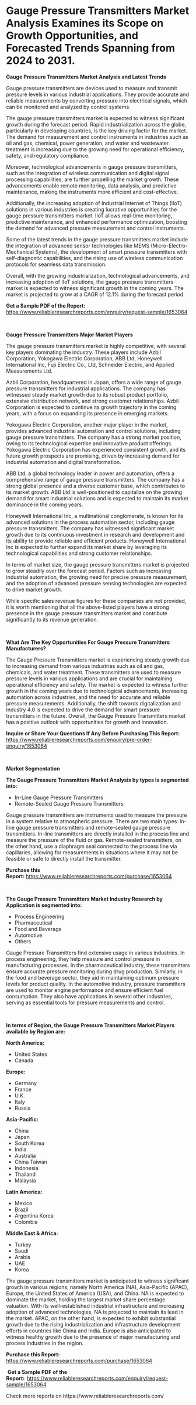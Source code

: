 <p><h1>Gauge Pressure Transmitters Market Analysis Examines its Scope on Growth Opportunities, and Forecasted Trends Spanning from 2024 to 2031.</h1></p><p><strong>Gauge Pressure Transmitters Market Analysis and Latest Trends</strong></p>
<p><p>Gauge pressure transmitters are devices used to measure and transmit pressure levels in various industrial applications. They provide accurate and reliable measurements by converting pressure into electrical signals, which can be monitored and analyzed by control systems.</p><p>The gauge pressure transmitters market is expected to witness significant growth during the forecast period. Rapid industrialization across the globe, particularly in developing countries, is the key driving factor for the market. The demand for measurement and control instruments in industries such as oil and gas, chemical, power generation, and water and wastewater treatment is increasing due to the growing need for operational efficiency, safety, and regulatory compliance.</p><p>Moreover, technological advancements in gauge pressure transmitters, such as the integration of wireless communication and digital signal processing capabilities, are further propelling the market growth. These advancements enable remote monitoring, data analysis, and predictive maintenance, making the instruments more efficient and cost-effective.</p><p>Additionally, the increasing adoption of Industrial Internet of Things (IIoT) solutions in various industries is creating lucrative opportunities for the gauge pressure transmitters market. IIoT allows real-time monitoring, predictive maintenance, and enhanced performance optimization, boosting the demand for advanced pressure measurement and control instruments.</p><p>Some of the latest trends in the gauge pressure transmitters market include the integration of advanced sensor technologies like MEMS (Micro-Electro-Mechanical Systems), the development of smart pressure transmitters with self-diagnostic capabilities, and the rising use of wireless communication protocols for seamless data transmission.</p><p>Overall, with the growing industrialization, technological advancements, and increasing adoption of IIoT solutions, the gauge pressure transmitters market is expected to witness significant growth in the coming years. The market is projected to grow at a CAGR of 12.1% during the forecast period.</p></p>
<p><strong>Get a Sample PDF of the Report:&nbsp;</strong> <a href="https://www.reliableresearchreports.com/enquiry/request-sample/1653064">https://www.reliableresearchreports.com/enquiry/request-sample/1653064</a></p>
<p>&nbsp;</p>
<p><strong>Gauge Pressure Transmitters Major Market Players</strong></p>
<p><p>The gauge pressure transmitters market is highly competitive, with several key players dominating the industry. These players include Azbil Corporation, Yokogawa Electric Corporation, ABB Ltd, Honeywell International Inc, Fuji Electric Co., Ltd, Schneider Electric, and Applied Measurements Ltd.</p><p>Azbil Corporation, headquartered in Japan, offers a wide range of gauge pressure transmitters for industrial applications. The company has witnessed steady market growth due to its robust product portfolio, extensive distribution network, and strong customer relationships. Azbil Corporation is expected to continue its growth trajectory in the coming years, with a focus on expanding its presence in emerging markets.</p><p>Yokogawa Electric Corporation, another major player in the market, provides advanced industrial automation and control solutions, including gauge pressure transmitters. The company has a strong market position, owing to its technological expertise and innovative product offerings. Yokogawa Electric Corporation has experienced consistent growth, and its future growth prospects are promising, driven by increasing demand for industrial automation and digital transformation.</p><p>ABB Ltd, a global technology leader in power and automation, offers a comprehensive range of gauge pressure transmitters. The company has a strong global presence and a diverse customer base, which contributes to its market growth. ABB Ltd is well-positioned to capitalize on the growing demand for smart industrial solutions and is expected to maintain its market dominance in the coming years.</p><p>Honeywell International Inc, a multinational conglomerate, is known for its advanced solutions in the process automation sector, including gauge pressure transmitters. The company has witnessed significant market growth due to its continuous investment in research and development and its ability to provide reliable and efficient products. Honeywell International Inc is expected to further expand its market share by leveraging its technological capabilities and strong customer relationships.</p><p>In terms of market size, the gauge pressure transmitters market is projected to grow steadily over the forecast period. Factors such as increasing industrial automation, the growing need for precise pressure measurement, and the adoption of advanced pressure sensing technologies are expected to drive market growth.</p><p>While specific sales revenue figures for these companies are not provided, it is worth mentioning that all the above-listed players have a strong presence in the gauge pressure transmitters market and contribute significantly to its revenue generation.</p></p>
<p>&nbsp;</p>
<p><strong>What Are The Key Opportunities For Gauge Pressure Transmitters Manufacturers?</strong></p>
<p><p>The Gauge Pressure Transmitters market is experiencing steady growth due to increasing demand from various industries such as oil and gas, chemicals, and water treatment. These transmitters are used to measure pressure levels in various applications and are crucial for maintaining operational efficiency and safety. The market is expected to witness further growth in the coming years due to technological advancements, increasing automation across industries, and the need for accurate and reliable pressure measurements. Additionally, the shift towards digitalization and Industry 4.0 is expected to drive the demand for smart pressure transmitters in the future. Overall, the Gauge Pressure Transmitters market has a positive outlook with opportunities for growth and innovation.</p></p>
<p><strong>Inquire or Share Your Questions If Any Before Purchasing This Report:</strong> <a href="https://www.reliableresearchreports.com/enquiry/pre-order-enquiry/1653064">https://www.reliableresearchreports.com/enquiry/pre-order-enquiry/1653064</a></p>
<p>&nbsp;</p>
<p><strong>Market Segmentation</strong></p>
<p><strong>The Gauge Pressure Transmitters Market Analysis by types is segmented into:</strong></p>
<p><ul><li>In-Line Gauge Pressure Transmitters</li><li>Remote-Sealed Gauge Pressure Transmitters</li></ul></p>
<p><p>Gauge pressure transmitters are instruments used to measure the pressure in a system relative to atmospheric pressure. There are two main types: in-line gauge pressure transmitters and remote-sealed gauge pressure transmitters. In-line transmitters are directly installed in the process line and measure the pressure of the fluid or gas. Remote-sealed transmitters, on the other hand, use a diaphragm seal connected to the process line via capillaries, allowing for measurements in situations where it may not be feasible or safe to directly install the transmitter.</p></p>
<p><strong>Purchase this Report:&nbsp;</strong><a href="https://www.reliableresearchreports.com/purchase/1653064">https://www.reliableresearchreports.com/purchase/1653064</a></p>
<p>&nbsp;</p>
<p><strong>The Gauge Pressure Transmitters Market Industry Research by Application is segmented into:</strong></p>
<p><ul><li>Process Engineering</li><li>Pharmaceutical</li><li>Food and Beverage</li><li>Automotive</li><li>Others</li></ul></p>
<p><p>Gauge Pressure Transmitters find extensive usage in various industries. In process engineering, they help measure and control pressure in manufacturing processes. In the pharmaceutical industry, these transmitters ensure accurate pressure monitoring during drug production. Similarly, in the food and beverage sector, they aid in maintaining optimum pressure levels for product quality. In the automotive industry, pressure transmitters are used to monitor engine performance and ensure efficient fuel consumption. They also have applications in several other industries, serving as essential tools for pressure measurements and control.</p></p>
<p>&nbsp;</p>
<p><strong>In terms of Region, the Gauge Pressure Transmitters Market Players available by Region are:</strong></p>
<p>
    <p> <strong> North America: </strong>
        <ul>
            <li>United States</li>
            <li>Canada</li>
        </ul>
        </p> 
    <p> <strong> Europe: </strong>
        <ul>
            <li>Germany</li>
            <li>France</li>
            <li>U.K.</li>
            <li>Italy</li>
            <li>Russia</li>
        </ul>
        </p> 
    <p> <strong> Asia-Pacific: </strong>
        <ul>
            <li>China</li>
            <li>Japan</li>
            <li>South Korea</li>
            <li>India</li>
            <li>Australia</li>
            <li>China Taiwan</li>
            <li>Indonesia</li>
            <li>Thailand</li>
            <li>Malaysia</li>
        </ul>
        </p> 
    <p> <strong> Latin America: </strong>
        <ul>
            <li>Mexico</li>
            <li>Brazil</li>
            <li>Argentina Korea</li>
            <li>Colombia</li>
        </ul>
        </p> 
    <p> <strong> Middle East & Africa: </strong>
        <ul>
            <li>Turkey</li>
            <li>Saudi</li>
            <li>Arabia</li>
            <li>UAE</li>
            <li>Korea</li>
        </ul>
    </p>
    </p>
<p><p>The gauge pressure transmitters market is anticipated to witness significant growth in various regions, namely North America (NA), Asia-Pacific (APAC), Europe, the United States of America (USA), and China. NA is expected to dominate the market, holding the largest market share percentage valuation. With its well-established industrial infrastructure and increasing adoption of advanced technologies, NA is projected to maintain its lead in the market. APAC, on the other hand, is expected to exhibit substantial growth due to the rising industrialization and infrastructure development efforts in countries like China and India. Europe is also anticipated to witness healthy growth due to the presence of major manufacturing and process industries in the region.</p></p>
<p><strong>Purchase this Report: </strong><a href="https://www.reliableresearchreports.com/purchase/1653064">https://www.reliableresearchreports.com/purchase/1653064</a></p>
<p>&nbsp;<strong>Get a Sample PDF of the Report:&nbsp;&nbsp;</strong><a href="https://www.reliableresearchreports.com/enquiry/request-sample/1653064">https://www.reliableresearchreports.com/enquiry/request-sample/1653064</a></p>
<p><strong></strong></p>
<p>Check more reports on https://www.reliableresearchreports.com/</p>